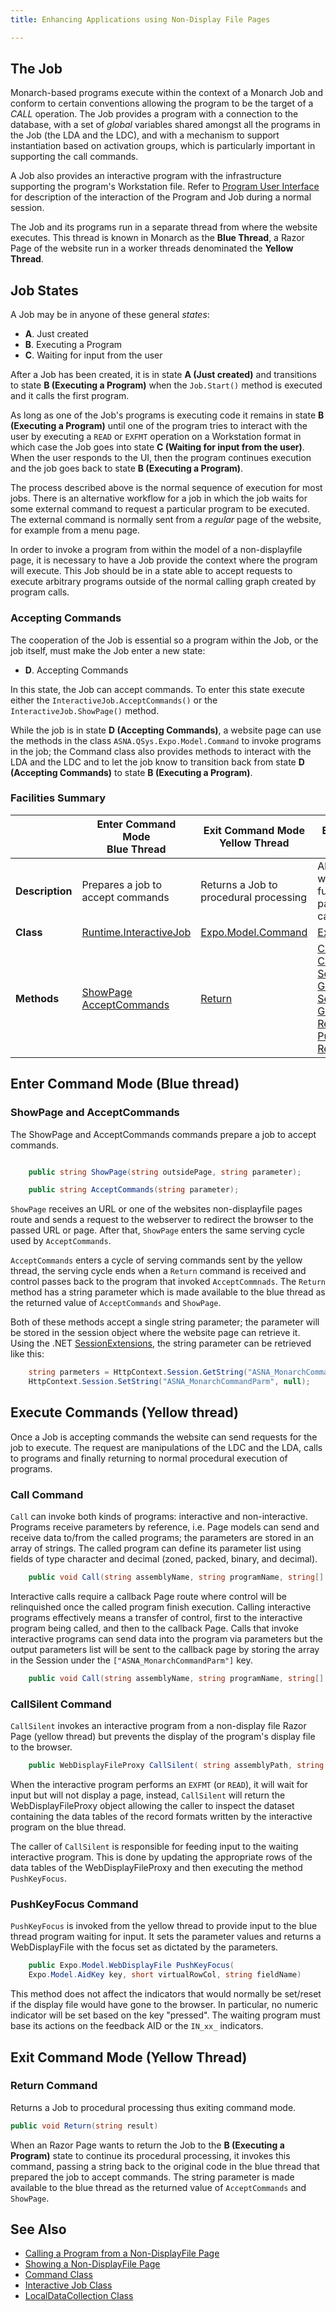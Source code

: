 ```yaml
---
title: Enhancing Applications using Non-Display File Pages

---
```


## The Job

Monarch-based programs execute within the context of a Monarch Job and conform to certain conventions allowing the program to be the target of a *CALL* operation. The Job provides a program with a connection to the database, with a set of _global_ variables shared amongst all the programs in the Job (the LDA and the LDC), and with a mechanism to support instantiation based on activation groups, which is particularly important in supporting the call commands.

A Job also provides an interactive program with the infrastructure supporting the program's Workstation file. Refer to [Program User Interface](/concepts/architecture/program-user-interface.html) for  description of the interaction of the Program and Job during a normal session.

The Job and its programs run in a separate thread from where the website executes.  This thread is known in Monarch as the **Blue Thread**, a Razor Page of the website run in a worker threads denominated the **Yellow Thread**.

## Job States

A Job may be in anyone of these general *states*:

*   **A**. Just created
*   **B**. Executing a Program
*   **C**. Waiting for input from the user

After a Job has been created, it is in state **A (Just created)** and transitions to state **B (Executing a Program)** when the `Job.Start()` method is executed and it calls the first program. 

As long as one of the Job's programs is executing code it remains in  state **B (Executing a Program)** until one of the program tries to interact with the user by executing a `READ` or `EXFMT` operation on a Workstation format in which case the Job goes into state **C (Waiting for input from the user)**. When the user responds to the UI, then the program continues execution and the job goes back to state **B (Executing a Program)**.

The process described above is the normal sequence of execution for most jobs. There is an alternative workflow for a job in which the job waits for some external command to request a particular program to be executed.  The external command is normally sent from a *regular* page of the website, for example from a menu page.

In order to invoke a program from within the model of a non-displayfile page, it is necessary to have a Job provide the context where the program will execute. This Job should be in a state able to accept requests to execute arbitrary programs outside of the normal calling graph created by program calls.

### Accepting Commands
The cooperation of the Job is essential so a program within the Job, or the job itself, must make the Job enter a new state:

*   **D**. Accepting Commands

In this state, the Job can accept commands. To enter this state execute either the `InteractiveJob.AcceptCommands()` or the `InteractiveJob.ShowPage()` method.

While the job is in state **D (Accepting Commands)**, a website page can use the methods in the class `ASNA.QSys.Expo.Model.Command` to invoke programs in the job; the Command class also provides methods to interact with the LDA and the LDC and to let the job know to transition back from state **D (Accepting Commands)** to state **B (Executing a Program)**.

### Facilities Summary


|  | Enter Command Mode <br/> Blue Thread | Exit Command Mode <br/> Yellow Thread | Execute Commands <br/> Yellow Thread |
| -------- | ------------------ | ----------------- | -------------------|
| **Description** | Prepares a job to accept commands | Returns a Job to procedural processing | Allows code in website to invoke a function within a Job, particularly program calls.
| **Class** | [Runtime.InteractiveJob](/reference/asna-qsys-runtime/job-support/interactive-job.html) | [Expo.Model.Command](/reference/asna-qsys-expo/expo-model/command.html) | [Expo.Model.Command](/reference/asna-qsys-expo/expo-model/command.html)
| **Methods** | [ShowPage](/reference/asna-qsys-runtime/job-support/interactive-job.html#showpagestring-string) <br/> [AcceptCommands](/reference/asna-qsys-runtime/job-support/interactive-job.html#acceptcommands) | [Return](amfCommandClassReturnMethod.htm) |  [Call](amfCommandClassCallMethods.htm) <br/> [CallSilent](amfCommandClassCallSilentMethod.htm) <br/> [SetLdaField](amfCommandClassSetLdaFieldMethod.htm) <br/> [GetLdaField](amfCommandClassGetLdaFieldMethod.htm) <br/> [SetLdcObject](amfCommandClassSetLdcObjectMethod.htm) <br/> [GetLdcObject](amfCommandClassPushKeyFocusMethod.htm) <br/> [RemoveLdcObject](amfCommandClassGetLdcObjectMethod.htm) <br/> [PushKeyFocus](amfCommandClassRemoveLdcObjectMethod.htm) <br/> [RequestShutdown](amfCommandClassRequestShutdownMethod.htm)


## Enter Command Mode (Blue thread)

### ShowPage and AcceptCommands

The ShowPage and AcceptCommands commands prepare a job to accept commands. 

```cs

    public string ShowPage(string outsidePage, string parameter);

    public string AcceptCommands(string parameter);
```            

`ShowPage` receives an URL or one of the websites non-displayfile pages route and sends a request to the webserver to redirect the browser to the passed URL or page.  After that, `ShowPage` enters the same serving cycle used by `AcceptCommands`.

`AcceptCommands` enters a cycle of serving commands sent by the yellow thread, the serving cycle ends when a `Return` command is received and control passes back to the program that invoked `AcceptCommnads`. The `Return` method has a string parameter which is made available to the blue thread as the returned value of `AcceptCommands` and `ShowPage`.

Both of these methods accept a single string parameter; the parameter will be stored in the session object where the website page can retrieve it.  Using the .NET [SessionExtensions](https://docs.microsoft.com/en-us/dotnet/api/microsoft.aspnetcore.http.sessionextensions), the string parameter can be retrieved like this:

```cs
    string parmeters = HttpContext.Session.GetString("ASNA_MonarchCommandParm");
    HttpContext.Session.SetString("ASNA_MonarchCommandParm", null);
```
## Execute Commands (Yellow thread)

Once a Job is accepting commands the website can send requests for the job to execute.  The request are manipulations of the LDC and the LDA, calls to programs and finally returning to normal procedural execution of programs.

### Call Command
`Call` can invoke both kinds of programs: interactive and non-interactive. Programs receive parameters by reference, i.e. Page models can send and receive data to/from the called programs; the parameters are stored in an array of strings. The called program can define its parameter list using fields of type character and decimal (zoned, packed, binary, and decimal).

```cs
    public void Call(string assemblyName, string programName, string[] parms)
```

Interactive calls require a callback Page route where control will be relinquished once the called program finish execution. Calling interactive programs effectively means a transfer of control, first to the interactive program being called, and then to the callback Page. Calls that invoke interactive programs can send data into the program via parameters but the output parameters list will be sent to the callback page by storing the array in the Session under the `["ASNA_MonarchCommandParm"]` key.

```cs
    public void Call(string assemblyName, string programName, string[] parms string callbackPage)
```

### CallSilent Command

`CallSilent` invokes an interactive program from a non-display file Razor Page (yellow thread) but prevents the display of the program's display file to the browser.

```cs
    public WebDisplayFileProxy CallSilent( string assemblyPath, string programName, string[] parms )
```
When the interactive program performs an `EXFMT` (or `READ`), it will wait for input but will not display a page, instead, `CallSilent` will return the WebDisplayFileProxy object allowing the caller to inspect the dataset containing the data tables of the record formats written by the interactive program on the blue thread.

The caller of `CallSilent` is responsible for feeding input to the waiting interactive program. This is done by updating the appropriate rows of the data tables of the WebDisplayFileProxy and then executing the method `PushKeyFocus`.

### PushKeyFocus Command

`PushKeyFocus` is invoked from the yellow thread to provide input to the blue thread program waiting for input. It sets the parameter values and returns a WebDisplayFile with the focus set as dictated by the parameters.

```cs
    public Expo.Model.WebDisplayFile PushKeyFocus(
    Expo.Model.AidKey key, short virtualRowCol, string fieldName)
```

This method does not affect the indicators that would normally be set/reset if the display file would have gone to the browser. In particular, no numeric indicator will be set based on the key "pressed". The waiting program must base its actions on the feedback AID or the `IN_xx_` indicators.


## Exit Command Mode (Yellow Thread)

### Return Command

Returns a Job to procedural processing thus exiting command mode.

```cs
public void Return(string result)
```

When an Razor Page wants to return the Job to the **B (Executing a Program)** state to continue its procedural processing, it invokes this command, passing a string back to the original code in the blue thread that prepared the job to accept commands. The string parameter is made available to the blue thread as the returned value of `AcceptCommands` and `ShowPage`.

## See Also

* [Calling a Program from a Non-DisplayFile Page](calling-program-from-non-displayfile-page.html)
* [Showing a Non-DisplayFile Page](showing-non-displayfile-page.html)
* [Command Class](/reference/asna-qsys-expo/expo-model/command.html)
* [Interactive Job Class](/reference/asna-qsys-runtime/job-support/interactive-job.html)
* [LocalDataCollection Class](/reference/asna-qsys-runtime/job-support/local-data-collection.html)




